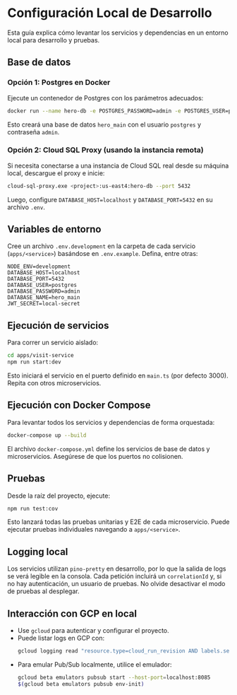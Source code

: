 # Configuración Local de Desarrollo

Esta guía explica cómo levantar los servicios y dependencias en un entorno local para desarrollo y pruebas.

## Base de datos

### Opción 1: Postgres en Docker

Ejecute un contenedor de Postgres con los parámetros adecuados:

```bash
docker run --name hero-db -e POSTGRES_PASSWORD=admin -e POSTGRES_USER=postgres -e POSTGRES_DB=hero_main -p 5432:5432 -d postgres:15
```

Esto creará una base de datos `hero_main` con el usuario `postgres` y contraseña `admin`.

### Opción 2: Cloud SQL Proxy (usando la instancia remota)

Si necesita conectarse a una instancia de Cloud SQL real desde su máquina local, descargue el proxy e inicie:

```bash
cloud-sql-proxy.exe <project>:us-east4:hero-db --port 5432
```

Luego, configure `DATABASE_HOST=localhost` y `DATABASE_PORT=5432` en su archivo `.env`.

## Variables de entorno

Cree un archivo `.env.development` en la carpeta de cada servicio (`apps/<service>`) basándose en `.env.example`. Defina, entre otras:

```env
NODE_ENV=development
DATABASE_HOST=localhost
DATABASE_PORT=5432
DATABASE_USER=postgres
DATABASE_PASSWORD=admin
DATABASE_NAME=hero_main
JWT_SECRET=local-secret
```

## Ejecución de servicios

Para correr un servicio aislado:

```bash
cd apps/visit-service
npm run start:dev
```

Esto iniciará el servicio en el puerto definido en `main.ts` (por defecto 3000). Repita con otros microservicios.

## Ejecución con Docker Compose

Para levantar todos los servicios y dependencias de forma orquestada:

```bash
docker-compose up --build
```

El archivo `docker-compose.yml` define los servicios de base de datos y microservicios. Asegúrese de que los puertos no colisionen.

## Pruebas

Desde la raíz del proyecto, ejecute:

```bash
npm run test:cov
```

Esto lanzará todas las pruebas unitarias y E2E de cada microservicio. Puede ejecutar pruebas individuales navegando a `apps/<service>`.

## Logging local

Los servicios utilizan `pino-pretty` en desarrollo, por lo que la salida de logs se verá legible en la consola. Cada petición incluirá un `correlationId` y, si no hay autenticación, un usuario de pruebas. No olvide desactivar el modo de pruebas al desplegar.

## Interacción con GCP en local

- Use `gcloud` para autenticar y configurar el proyecto.
- Puede listar logs en GCP con:
  ```bash
  gcloud logging read "resource.type=cloud_run_revision AND labels.service_name=<service>" --limit 10
  ```
- Para emular Pub/Sub localmente, utilice el emulador:
  ```bash
  gcloud beta emulators pubsub start --host-port=localhost:8085
  $(gcloud beta emulators pubsub env-init)
  ```

